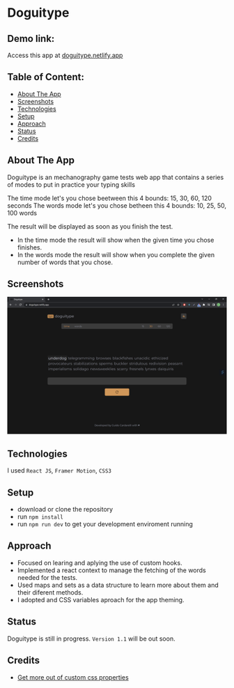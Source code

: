 # Doguitype

## Demo link:

Access this app at [doguitype.netlify.app](https://doguitype.netlify.app)

## Table of Content:

- [About The App](#about-the-app)
- [Screenshots](#screenshots)
- [Technologies](#technologies)
- [Setup](#setup)
- [Approach](#approach)
- [Status](#status)
- [Credits](#credits)

## About The App

Doguitype is an mechanography game tests web app that contains a series of modes to put in practice your typing skills

The time mode let's you chose beetween this 4 bounds: 15, 30, 60, 120 seconds
The words mode let's you chose betheen this 4 bounds: 10, 25, 50, 100 words

The result will be displayed as soon as you finish the test.

- In the time mode the result will show when the given time you chose finishes.
- In the words mode the result will show when you complete the given number of words that you chose.

## Screenshots

![doguitype screen](https://github.com/guidocarda/doguitype/blob/main/home.png?raw=true)

## Technologies

I used `React JS`, `Framer Motion`, `CSS3`

## Setup

- download or clone the repository
- run `npm install`
- run `npm run dev` to get your development enviroment running

## Approach

- Focused on learing and aplying the use of custom hooks.
- Implemented a react context to manage the fetching of the words needed for the tests.
- Used maps and sets as a data structure to learn more about them and their diferent methods.
- I adopted and CSS variables aproach for the app theming.

## Status

Doguitype is still in progress. `Version 1.1` will be out soon.

## Credits

- [Get more out of custom css properties](https://www.youtube.com/watch?v=5QIiWIoCmsc&ab_channel=KevinPowell)
